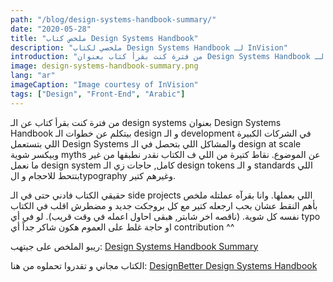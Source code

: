 ```yaml
---
path: "/blog/design-systems-handbook-summary/"
date: "2020-05-28"
title: "ملخص كتاب Design Systems Handbook"
description: "ملخصي لكتاب Design Systems Handbook لـ InVision"
introduction: "من فترة كنت بقرأ كتاب بعنوان Design Systems Handbook بيتكلم عن خطوات الـ design و الـ development في الشركات الكبيرة اللي بتستعمل Design Systems والمشاكل اللي بتحصل في الـ design at scale."
image: design-systems-handbook-summary.png
lang: "ar"
imageCaption: "Image courtesy of InVision"
tags: ["Design", "Front-End", "Arabic"]
---
```


من فترة كنت بقرأ كتاب عن الـ design systems بعنوان Design Systems Handbook بيتكلم عن خطوات الـ design و الـ development في الشركات الكبيرة اللي بتستعمل Design Systems والمشاكل اللي بتحصل في الـ design at scale وبيكسر شوية myths عن الموضوع. نقاط كتيرة من اللي ف الكتاب نقدر نطبقها من غير ما نعمل design system كامل, حاجات زي الـ design tokens و الـ standards اللي بتتحط للاحجام و الtypography وغيرهم كتير.

حقيقي الكتاب فادني حتى في الـ side projects اللي بعملها. وانا بقرآه عملتله ملخص بأهم النقط عشان بحب ارجعله كتير مع كل بروجكت جديد و مضطرش اقلب في الكتاب نفسه كل شوية. (ناقصه اخر شابتر, هبقى احاول اعمله في وقت قريب). لو في أي typo او حاجة غلط على العموم هكون شاكر جداً أي contribution ^^

ريبو الملخص على جيتهب: [Design Systems Handbook Summary](https://github.com/KL13NT/Design-Systems-Handbook-Summary)

الكتاب مجاني و تقدروا تحملوه من هنا: [DesignBetter Design Systems Handbook](https://www.designbetter.co/design-systems-handbook)
